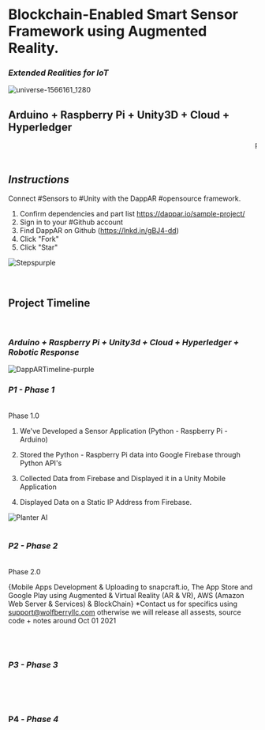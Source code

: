 

<h1> Blockchain-Enabled Smart Sensor Framework using Augmented Reality. </h1><h3><i>Extended Realities for IoT </i></h3>

![universe-1566161_1280](https://user-images.githubusercontent.com/21232416/128043502-31b17974-49ca-41d9-b9d9-18947f388df3.jpg)

<h2> Arduino + Raspberry Pi + Unity3D + Cloud + Hyperledger </h2>
<marquee behavior="scroll" direction="left"> Readme Under Construction </marquee>
<br>
<br>
<h2><i> Instructions </i></h2>

Connect #Sensors to #Unity with the DappAR #opensource framework.
1. Confirm dependencies and part list https://dappar.io/sample-project/
2. Sign in to your #Github account
3. Find DappAR on Github (https://lnkd.in/gBJ4-dd)
4. Click "Fork"
5. Click "Star"


![Stepspurple](https://user-images.githubusercontent.com/21232416/128039335-35ee1982-f9ac-4dd9-a429-ee1856beccea.png)


<br>
<h2> Project Timeline </h2>
  <br> <i><h3> Arduino + Raspberry Pi + Unity3d + Cloud + Hyperledger + Robotic Response </i></h3>



![DappARTimeline-purple](https://user-images.githubusercontent.com/21232416/128039490-74497202-bdcf-4a35-8f90-723b494de3e9.png)

<h3><b><i>P1 - Phase 1</i></h3></b><br>
Phase 1.0

1. We've Developed a Sensor Application (Python - Raspberry Pi - Arduino)

2. Stored the Python - Raspberry Pi data into Google Firebase through Python API's

3. Collected Data from Firebase and Displayed it in a Unity Mobile Application

4. Displayed Data on a Static IP Address from Firebase. 


![Planter AI](https://user-images.githubusercontent.com/84645766/125811474-1023654b-80fd-4156-818d-781ae6b9e2f1.png)
<br>
<br>
<h3><b><i>P2 - Phase 2</i></h3></b><br>
Phase 2.0

{Mobile Apps Development & Uploading to snapcraft.io, The App Store and Google Play using Augmented & Virtual Reality (AR & VR), AWS (Amazon Web Server & Services) & BlockChain} *Contact us for specifics using support@wolfberryllc.com otherwise we will release all assests, source code + notes around Oct 01 2021

<br>
<br>
<h3><b><i>P3 - Phase 3</i></h3></b><br>
<br>
<br>
<h3><b>P4 - <i>Phase 4</i></h3></b><br>



